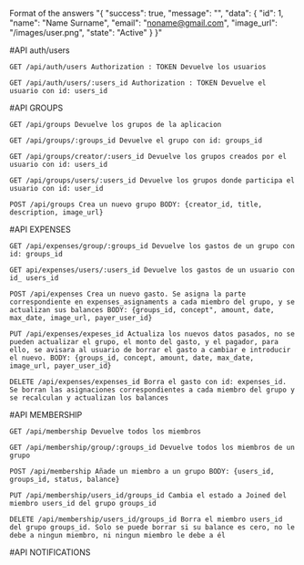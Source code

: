 Format of the answers 
"{
  "success": true,
  "message": "",
  "data": {
    "id": 1,
    "name": "Name Surname",
    "email": "noname@gmail.com",
    "image_url": "/images/user.png",
    "state": "Active"
  }
}"

#API auth/users

    GET /api/auth/users Authorization : TOKEN Devuelve los usuarios

    GET /api/auth/users/:users_id Authorization : TOKEN Devuelve el usuario con id: users_id

#API GROUPS

    GET /api/groups Devuelve los grupos de la aplicacion

    GET /api/groups/:groups_id Devuelve el grupo con id: groups_id

    GET /api/groups/creator/:users_id Devuelve los grupos creados por el usuario con id: users_id

    GET /api/groups/users/:users_id Devuelve los grupos donde participa el usuario con id: user_id

    POST /api/groups Crea un nuevo grupo BODY: {creator_id, title, description, image_url}

#API EXPENSES

    GET /api/expenses/group/:groups_id Devuelve los gastos de un grupo con id: groups_id

    GET api/expenses/users/:users_id Devuelve los gastos de un usuario con id_ users_id

    POST /api/expenses Crea un nuevo gasto. Se asigna la parte correspondiente en expenses_asignaments a cada miembro del grupo, y se actualizan sus balances BODY: {groups_id, concept", amount, date, max_date, image_url, payer_user_id}

    PUT /api/expenses/expeses_id Actualiza los nuevos datos pasados, no se pueden actualizar el grupo, el monto del gasto, y el pagador, para ello, se avisara al usuario de borrar el gasto a cambiar e introducir el nuevo. BODY: {groups_id, concept, amount, date, max_date, image_url, payer_user_id}

    DELETE /api/expenses/expenses_id Borra el gasto con id: expenses_id. Se borran las asignaciones correspondientes a cada miembro del grupo y se recalculan y actualizan los balances

#API MEMBERSHIP

    GET /api/membership Devuelve todos los miembros

    GET /api/membership/group/:groups_id Devuelve todos los miembros de un grupo

    POST /api/membership Añade un miembro a un grupo BODY: {users_id, groups_id, status, balance}

    PUT /api/membership/users_id/groups_id Cambia el estado a Joined del miembro users_id del grupo groups_id

    DELETE /api/membership/users_id/groups_id Borra el miembro users_id del grupo groups_id. Solo se puede borrar si su balance es cero, no le debe a ningun miembro, ni ningun miembro le debe a él

#API NOTIFICATIONS
